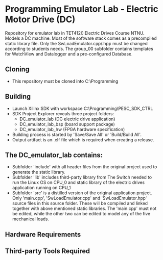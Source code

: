 # Programming Emulator Lab - Electric Motor Drive (DC)
 
Repository for emulator lab in TET4120 Electric Drives Course NTNU. Models a DC machine. Most of the software stack comes as a precompiled static library file. Only the SwLoadEmulator.cpp/.hpp must be changed according to students needs. The group_00 subfolder contains templates for WatchView and Datalogger and a pre-configured Database.

## Cloning
* This repository must be cloned into C:\Programming

## Building
* Launch Xilinx SDK with workspace C:\Programming\PESC_SDK_CTRL
* SDK Project Explorer reveals three project folders:
  * DC_emulator_lab (DC electric drive application)
  * DC_emulator_lab_bsp (board support package)
  * DC_emulator_lab_hw  (FPGA hardware specification)
* Building process is started by 'Save/Save All' or 'Build/Build All'.
* Output artifact is an .elf file which is required when creating a release.

## The DC_emulator_lab contains:
  * Subfolder 'include' with all header files from the original project used to generate the static library. 
  * Subfolder 'lib' includes third-party library from The Switch needed to run the Linux OS on CPU_0 and static library of the electric drives application running on CPU_1
  * Subfolder 'src' is a distilled version of the original application project. Only 'main.cpp', 'SwLoadEmulator.cpp' and 'SwLoadEmulator.hpp' source files in this source folder. These will be compiled and linked together with above mentioned static libraries. The 'main.cpp' must not be edited, while the other two can be edited to model any of the five mechanical loads.
  
## Hardware Requirements

## Third-party Tools Required
